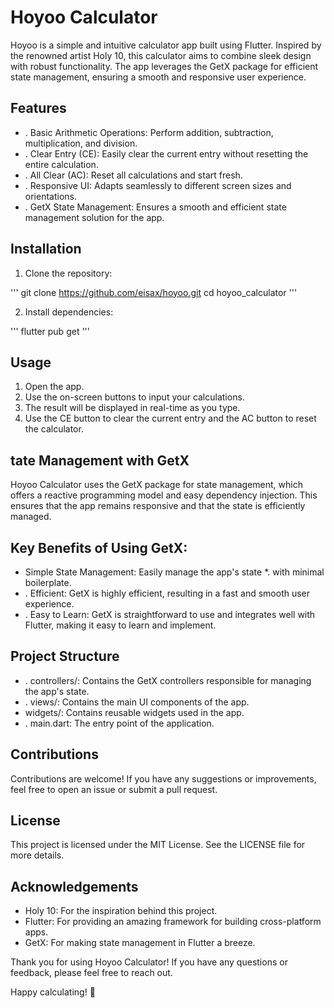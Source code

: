# Hoyoo Calculator

Hoyoo is a simple and intuitive calculator app built using Flutter. Inspired by the renowned artist Holy 10, this calculator aims to combine sleek design with robust functionality. The app leverages the GetX package for efficient state management, ensuring a smooth and responsive user experience.

## Features

* . Basic Arithmetic Operations: Perform addition, subtraction, multiplication, and division.
* . Clear Entry (CE): Easily clear the current entry without resetting the entire calculation.
* . All Clear (AC): Reset all calculations and start fresh.
* . Responsive UI: Adapts seamlessly to different screen sizes and orientations.
* . GetX State Management: Ensures a smooth and efficient state management solution for the app.

## Installation

1. Clone the repository:

'''
git clone https://github.com/eisax/hoyoo.git
cd hoyoo_calculator
 '''

 2. Install dependencies:

 '''
 flutter pub get
 '''

 ## Usage

1. Open the app.
2. Use the on-screen buttons to input your calculations.
3. The result will be displayed in real-time as you type.
4. Use the CE button to clear the current entry and the AC button to reset the calculator.

## tate Management with GetX

Hoyoo Calculator uses the GetX package for state management, which offers a reactive programming model and easy dependency injection. This ensures that the app remains responsive and that the state is efficiently managed.

## Key Benefits of Using GetX:

* Simple State Management: Easily manage the app's state *. with minimal boilerplate.
* . Efficient: GetX is highly efficient, resulting in a fast and smooth user experience.
* . Easy to Learn: GetX is straightforward to use and integrates well with Flutter, making it easy to learn and implement.

## Project Structure

* . controllers/: Contains the GetX controllers responsible for managing the app's state.
* . views/: Contains the main UI components of the app.
* widgets/: Contains reusable widgets used in the app.
* . main.dart: The entry point of the application.

## Contributions

Contributions are welcome! If you have any suggestions or improvements, feel free to open an issue or submit a pull request.

## License

This project is licensed under the MIT License. See the LICENSE file for more details.


## Acknowledgements
* Holy 10: For the inspiration behind this project.
* Flutter: For providing an amazing framework for building cross-platform apps.
* GetX: For making state management in Flutter a breeze.

Thank you for using Hoyoo Calculator! If you have any questions or feedback, please feel free to reach out.

Happy calculating! 🎉